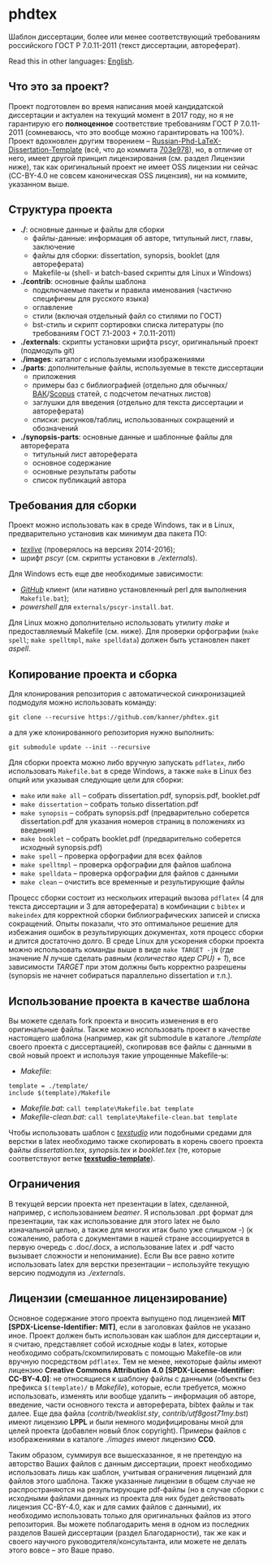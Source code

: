 phdtex
======

Шаблон диссертации, более или менее соответствующий требованиям
российского ГОСТ Р 7.0.11-2011 (текст диссертации, автореферат).

Read this in other languages:
[English](https://github.com/kanner/phdtex/blob/master/README.en.md).

## Что это за проект?

Проект подготовлен во время написания моей кандидатской диссертации и
актуален на текущий момент в 2017 году, но я не гарантирую его
**полноценное** соответствие требованиям ГОСТ Р 7.0.11-2011
(сомневаюсь, что это вообще можно гарантировать на 100%). Проект
вдохновлен другим творением &ndash;
[Russian-Phd-LaTeX-Dissertation-Template](https://github.com/AndreyAkinshin/Russian-Phd-LaTeX-Dissertation-Template)
(всё, что до коммита
[703e978](https://github.com/AndreyAkinshin/Russian-Phd-LaTeX-Dissertation-Template/commit/703e978ce7214d4557a710c34f4f2f216292d387)),
но, в отличие от него, имеет другой принцип лицензирования (см. раздел
Лицензии ниже), так как оригинальный проект не имеет OSS лицензии ни
сейчас (CC-BY-4.0 не совсем каноническая OSS лицензия), ни на коммите,
указанном выше.

## Структура проекта

* **./**: основные данные и файлы для сборки
  * файлы-данные: информация об авторе, титульный лист, главы,
    заключение
  * файлы для сборки: dissertation, synopsis, booklet (для
    автореферата)
  * Makefile-ы (shell- и batch-based скрипты для Linux и Windows)
* **./contrib**: основные файлы шаблона
  * подключаемые пакеты и правила именования (частично специфичны для
    русского языка)
  * оглавление
  * стили (включая отдельный файл со стилями по ГОСТ)
  * bst-стиль и скрипт сортировки списка литературы (по требованиям
    ГОСТ 7.1-2003 + 7.0.11-2011)
* **./externals**: скрипты установки шрифта pscyr, оригинальный проект
    (подмодуль git)
* **./images**: каталог с используемыми изображениями
* **./parts**: дополнительные файлы, используемые в тексте диссертации
  * приложения
  * примеры баз с библиографией (отдельно для
    обычных/[ВАК](http://vak.ed.gov.ru/)/[Scopus](https://www.elsevier.com/solutions/scopus/content)
    статей, с подсчетом печатных листов)
  * заглушки для введения (отдельно для текста диссертации и
    автореферата)
  * списки: рисунков/таблиц, использованных сокращений и обозначений
* **./synopsis-parts**: основные данные и шаблонные файлы для
    автореферата
  * титульный лист автореферата
  * основное содержание
  * основные результаты работы
  * список публикаций автора

## Требования для сборки

Проект можно использовать как в среде Windows, так и в Linux, предварительно установив как минимум два пакета ПО:
* [_texlive_](https://www.tug.org/texlive/) (проверялось на версиях
  2014-2016);
* шрифт _pscyr_ (см. скрипты установки в _./externals_).

Для Windows есть еще две необходимые зависимости:
* [_GitHub_](https://desktop.github.com/) клиент (или нативно
  установленный perl для выполнения `Makefile.bat`);
* _powershell_ для `externals/pscyr-install.bat`.

Для Linux можно дополнительно использовать утилиту _make_ и
предоставляемый Makefile (см. ниже). Для проверки орфографии (`make
spell`; `make spelltmpl`, `make spelldata`) должен быть установлен
пакет _aspell_.

## Копирование проекта и сборка

Для клонирования репозитория с автоматической синхронизацией подмодуля
можно использовать команду:
```
git clone --recursive https://github.com/kanner/phdtex.git
```
а для уже клонированного репозитория нужно выполнить:
```
git submodule update --init --recursive
```

Для сборки проекта можно либо вручную запускать `pdflatex`, либо
использовать `Makefile.bat` в среде Windows, а также `make` в Linux
без опций или указывая следующие цели для сборки:
* `make` или `make all` &ndash; собрать dissertation.pdf,
  synopsis.pdf, booklet.pdf
* `make dissertation` &ndash; собрать только dissertation.pdf
* `make synopsis` &ndash; собрать synopsis.pdf (предварительно
  соберется dissertation.pdf для указания номеров страниц в положениях
  из введения)
* `make booklet` &ndash; собрать booklet.pdf (предварительно соберется
  исходный synopsis.pdf)
* `make spell` &ndash; проверка орфографии для всех файлов
* `make spelltmpl` &ndash; проверка орфографии для файлов шаблона
* `make spelldata` &ndash; проверка орфографии для файлов с данными
* `make clean` &ndash; очистить все временные и результирующие файлы

Процесс сборки состоит из нескольких итераций вызова `pdflatex` (4 для
текста диссертации и 3 для автореферата) в комбинации с `bibtex` и
`makeindex` для корректной сборки библиографических записей и списка
сокращений. Опыты показали, что это оптимальное решение для избежания
ошибок в результирующих документах, хотя процесс сборки и длится
достаточно долго. В среде Linux для ускорения сборки проекта можно
использовать команды выше в виде `make TARGET -jN` (где значение _N_
лучше сделать равным _(количество ядер CPU) + 1_), все зависимости
_TARGET_ при этом должны быть корректно разрешены (synopsis не начнет
собираться параллельно dissertation и т.п.).

## Использование проекта в качестве шаблона

Вы можете сделать fork проекта и вносить изменения в его оригинальные
файлы. Также можно использовать проект в качестве настоящего шаблона
(например, как git submodule в каталоге _./template_ своего проекта с
диссертацией), скопировав все файлы с данными в свой новый проект и
используя такие упрощенные Makefile-ы:
* _Makefile_:
```
template = ./template/
include $(template)/Makefile
```
* _Makefile.bat_: `call template\Makefile.bat template`
* _Makefile-clean.bat_: `call template\Makefile-clean.bat template`

Чтобы использовать шаблон с [_texstudio_](http://www.texstudio.org/)
или подобными средами для верстки в latex необходимо также скопировать
в корень своего проекта файлы _dissertation.tex_, _synopsis.tex_ и
_booklet.tex_ (те, которые соответствуют ветке
[**texstudio-template**](https://github.com/kanner/phdtex/tree/texstudio-template)).

## Ограничения

В текущей версии проекта нет презентации в latex, сделанной, например,
с использованием _beamer_. Я использовал .ppt формат для презентации,
так как использование для этого latex не было изначальной целью, а
также для многих итак было уже слишком -) (к сожалению, работа с
документами в нашей стране ассоциируется в первую очередь с
.doc/.docx, а использование latex и .pdf часто вызывает сложности и
непонимание). Если Вы все равно хотите использовать latex для верстки
презентации &ndash; используйте текущую версию подмодуля из
_./externals_.

## Лицензии (смешанное лицензирование)

Основное содержание этого проекта выпущено под лицензией **MIT**
**[SPDX-License-Identifier: MIT]**, если в заголовках файлов не
указано иное. Проект должен быть использован как шаблон для
диссертации и, я считаю, представляет собой исходные коды в latex,
которые необходимо собрать/скомпилировать с помощью Makefile-ов или
вручную посредством `pdflatex`. Тем не менее, некоторые файлы имеют
лицензию **Creative Commons Attribution 4.0**
**[SPDX-License-Identifier: CC-BY-4.0]**: не относящиеся к шаблону
файлы с данными (объекты без префикса `$(template)/` в _Makefile_),
которые, если требуется, можно использовать, изменять или вообще
удалить &ndash; информация об авторе, введение, части основного текста
и автореферата, bibtex файлы и так далее. Еще два файла
(_contrib/tweaklist.sty_, _contrib/utf8gost71my.bst_) имеют лицензию
**LPPL** и были немного модифицированы мной для целей проекта
(добавлен новый блок copyright). Примеры файлов с изображениями в
каталоге _./images_ имеют лицензию **CC0**.

Таким образом, суммируя все вышесказанное, я не претендую на авторство
Ваших файлов с данным диссертации, проект необходимо использовать лишь
как шаблон, учитывая ограничения лицензий для файлов этого
шаблона. Также указанные лицензии в общем случае не распространяются
на результирующие pdf-файлы (но в случае сборки с исходными файлами
данных из проекта для них будет действовать лицензия CC-BY-4.0, как и
для самих файлов с данными), их необходимо использовать только для
оригинальных файлов из этого репозитория. Вы можете поблагодарить меня
в одном из последних разделов Вашей диссертации (раздел
Благодарности), так же как и своего научного
руководителя/консультанта, или можете не делать этого вовсе &ndash;
это Ваше право.

